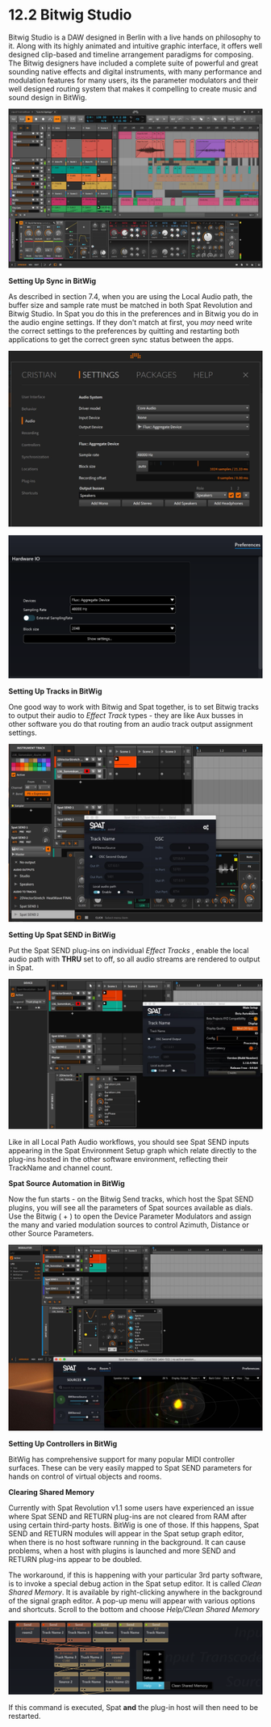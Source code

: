 # 12.2 Bitwig Studio

Bitwig Studio is a DAW designed in Berlin with a live hands on philosophy to it.
Along with its highly animated and intuitive graphic interface, it offers well designed clip-based and timeline arrangement paradigms for composing. The Bitwig
designers have included a complete suite of powerful and great sounding native
effects and digital instruments, with many performance and modulation features for many users, its the parameter modulators and their well designed routing system that makes it compelling to create music and sound design in BitWig.

![](../include/SpatRevolution_UserGuide_-265.png)


**Setting Up Sync in BitWig**

As described in section 7.4, when you are using the Local Audio path, the buffer
size and sample rate must be matched in both Spat Revolution and Bitwig Studio.
In Spat you do this in the preferences and in Bitwig you do in the audio engine settings. If they don't match at first, you _may_ need write the correct settings to the
preferences by quitting and restarting both applications to get the correct green
sync status between the apps.

![](../include/SpatRevolution_UserGuide_-266.jpg)

![](../include/SpatRevolution_UserGuide_-268.png)

**Setting Up Tracks in BitWig**

One good way to work with Bitwig and Spat together, is to set Bitwig tracks to output their audio to _Effect Track_ types - they are like Aux busses in other software you do that routing from an audio track output assignment settings.

![](../include/SpatRevolution_UserGuide_-270.jpg)

**Setting Up Spat SEND in BitWig**

Put the Spat SEND plug-ins on individual _Effect Tracks_ , enable the local audio path
with **THRU** set to off, so all audio streams are rendered to output in Spat.

![](../include/SpatRevolution_UserGuide_-272.jpg)

Like in all Local Path Audio workflows, you should see Spat SEND inputs appearing
in the Spat Environment Setup graph which relate directly to the plug-ins hosted in
the other software environment, reflecting their TrackName and channel count.


**Spat Source Automation in BitWig**

Now the fun starts - on the Bitwig Send tracks, which host the Spat SEND plugins,
you will see all the parameters of Spat sources available as dials. Use the Bitwig
( + ) to open the Device Parameter Modulators and assign the many and varied
modulation sources to control Azimuth, Distance or other Source Parameters.

![](../include/SpatRevolution_UserGuide_-274.jpg)

**Setting Up Controllers in BitWig**

BitWig has comprehensive support for many popular MIDI controller surfaces.
These can be very easily mapped to Spat SEND parameters for hands on control of
virtual objects and rooms.


**Clearing Shared Memory**

Currently with Spat Revolution v1.1 some users have experienced an issue where
Spat SEND and RETURN plug-ins are not cleared from RAM after using certain
third-party hosts. BitWig is one of those.
If this happens, Spat SEND and RETURN modules will appear in the Spat setup
graph editor, when there is no host software running in the background. It can
cause problems, when a host with plugins is launched and more SEND and RETURN plug-ins appear to be doubled.

The workaround, if this is happening with your particular 3rd party software, is to
invoke a special debug action in the Spat setup editor. It is called _Clean Shared
Memory_. It is available by right-clicking anywhere in the background of the signal
graph editor. A pop-up menu will appear with various options and shortcuts. Scroll
to the bottom and choose _Help/Clean Shared Memory_

![](../include/SpatRevolution_UserGuide_-276.png)

If this command is executed, Spat **and** the plug-in host will then need to be restarted.

